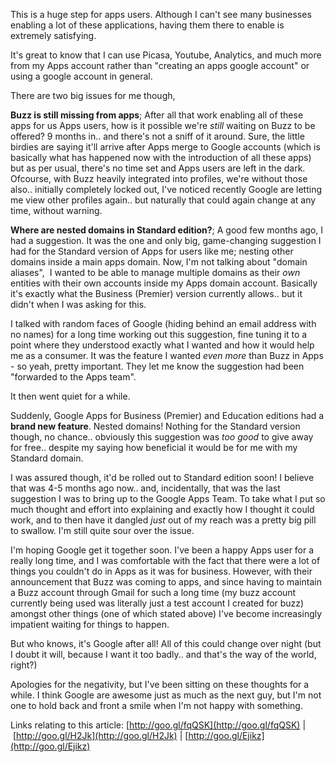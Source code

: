<!---
title: "Google added the Apps flexibility we've been waiting for!"
date: "2010-11-24"
categories:
  - "reviews"
  - "social-media"
tags:
  - "apps"
  - "business"
  - "buzz"
  - "domains"
  - "google"
  - "google-apps"
  - "nested-domains"
--->

This is a huge step for apps users. Although I can't see many businesses enabling a lot of these applications, having them there to enable is extremely satisfying.

It's great to know that I can use Picasa, Youtube, Analytics, and much more from my Apps account rather than "creating an apps google account" or using a google account in general.

There are two big issues for me though,

**Buzz is still missing from apps**; After all that work enabling all of these apps for us Apps users, how is it possible we're _still_ waiting on Buzz to be offered? 9 months in.. and there's not a sniff of it around. Sure, the little birdies are saying it'll arrive after Apps merge to Google accounts (which is basically what has happened now with the introduction of all these apps) but as per usual, there's no time set and Apps users are left in the dark. Ofcourse, with Buzz heavily integrated into profiles, we're without those also.. initially completely locked out, I've noticed recently Google are letting me view other profiles again.. but naturally that could again change at any time, without warning.

**Where are nested domains in Standard edition?**; A good few months ago, I had a suggestion. It was the one and only big, game-changing suggestion I had for the Standard version of Apps for users like me; nesting other domains inside a main apps domain. Now, I'm not talking about "domain aliases",  I wanted to be able to manage multiple domains as their _own_ entities with their own accounts inside my Apps domain account. Basically it's exactly what the Business (Premier) version currently allows.. but it didn't when I was asking for this.

I talked with random faces of Google (hiding behind an email address with no names) for a long time working out this suggestion, fine tuning it to a point where they understood exactly what I wanted and how it would help me as a consumer. It was the feature I wanted _even more_ than Buzz in Apps - so yeah, pretty important. They let me know the suggestion had been "forwarded to the Apps team".

It then went quiet for a while.

Suddenly, Google Apps for Business (Premier) and Education editions had a **brand new feature**. Nested domains! Nothing for the Standard version though, no chance.. obviously this suggestion was _too good_ to give away for free.. despite my saying how beneficial it would be for me with my Standard domain.

I was assured though, it'd be rolled out to Standard edition soon! I believe that was 4-5 months ago now.. and, incidentally, that was the last suggestion I was to bring up to the Google Apps Team. To take what I put so much thought and effort into explaining and exactly how I thought it could work, and to then have it dangled _just_ out of my reach was a pretty big pill to swallow. I'm still quite sour over the issue.

I'm hoping Google get it together soon. I've been a happy Apps user for a really long time, and I was comfortable with the fact that there were a lot of things you couldn't do in Apps as it was for business. However, with their announcement that Buzz was coming to apps, and since having to maintain a Buzz account through Gmail for such a long time (my buzz account currently being used was literally just a test account I created for buzz) amongst other things (one of which stated above) I've become increasingly impatient waiting for things to happen.

But who knows, it's Google after all! All of this could change over night (but I doubt it will, because I want it too badly.. and that's the way of the world, right?)

Apologies for the negativity, but I've been sitting on these thoughts for a while. I think Google are awesome just as much as the next guy, but I'm not one to hold back and front a smile when I'm not happy with something.

Links relating to this article: [http://goo.gl/fqQSK](http://goo.gl/fqQSK) | [http://goo.gl/H2Jk](http://goo.gl/H2Jk) | [http://goo.gl/Ejikz](http://goo.gl/Ejikz)
